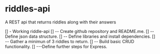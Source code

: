 # riddles-api

A REST api that returns riddles along with their answers

[] - Working riddle-api
[] -- Create github repository and README.me.
[] -- Define json data structure.
[] -- Define libraries and install dependencies.
[] -- Gather a minimun of 3 riddles to return.
[] -- Build basic CRUD functionality.
[] ---Define further steps for Express.
